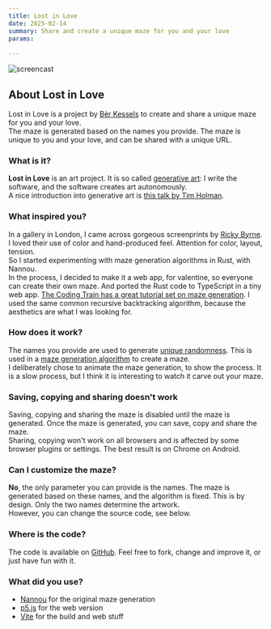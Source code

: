 ```yaml
---
title: Lost in Love
date: 2025-02-14
summary: Share and create a unique maze for you and your love
params:
  
---
```


![screencast](screencast.gif)

## About Lost in Love

Lost in Love is a project by [Bèr Kessels](https://berk.es) to create and share a unique maze for you and your love.  
The maze is generated based on the names you provide. The maze is unique to you and your love, and can be shared with a unique URL.

### What is it?

**Lost in Love** is an art project. It is so called [generative art](https://en.wikipedia.org/wiki/Generative_art): I write the software, and the software creates art autonomously.  
A nice introduction into generative art is [this talk by Tim Holman](https://www.youtube.com/watch?v=4Se0_w0ISYk).

### What inspired you?

In a gallery in London, I came across gorgeous screenprints by [Ricky Byrne](https://rbyrneart.com/). I loved their use of color and hand-produced feel. Attention for color, layout, tension.  
So I started experimenting with maze generation algorithms in Rust, with Nannou.  
In the process, I decided to make it a web app, for valentine, so everyone can create their own maze. And ported the Rust code to TypeScript in a tiny web app. [The Coding Train has a great tutorial set on maze generation](https://www.youtube.com/watch?v=HyK_Q5rrcr4). I used the same common recursive backtracking algorithm, because the aesthetics are what I was looking for.

### How does it work?

The names you provide are used to generate [unique randomness](https://en.wikipedia.org/wiki/Random_seed).
This is used in a [maze generation algorithm](https://en.wikipedia.org/wiki/Maze_generation_algorithm) to create a maze.  
I deliberately chose to animate the maze generation, to show the process. It is a slow process, but I think it is interesting to watch it carve out your maze.

### Saving, copying and sharing doesn't work

Saving, copying and sharing the maze is disabled until the maze is generated. Once the maze is generated, you can save, copy and share the maze.  
Sharing, copying won't work on all browsers and is affected by some browser plugins or settings. The best result is on Chrome on Android.

### Can I customize the maze?

**No**, the only parameter you can provide is the names. The maze is generated based on these names, and the algorithm is fixed. This is by design. Only the two names determine the artwork.  
However, you can change the source code, see below.

### Where is the code?

The code is available on [GitHub](https://github.com/berkes/art/tree/main/lost-in-love). Feel free to fork, change and improve it, or just have fun with it.

### What did you use?

- [Nannou](https://nannou.cc/) for the original maze generation
- [p5.js](https://p5js.org/) for the web version
- [Vite](https://vitejs.dev/) for the build and web stuff